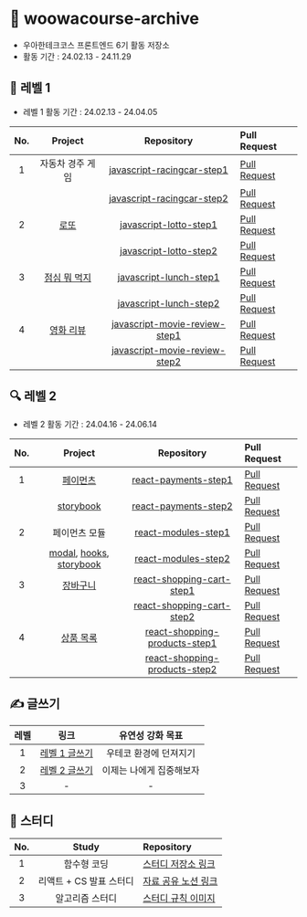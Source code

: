 # 📝 woowacourse-archive

- 우아한테크코스 프론트엔드 6기 활동 저장소
- 활동 기간 : 24.02.13 - 24.11.29

## 🌱 레벨 1

- 레벨 1 활동 기간 : 24.02.13 - 24.04.05

| No. |                                Project                                |                                           Repository                                            | Pull Request                                                                    |
| :-: | :-------------------------------------------------------------------: | :---------------------------------------------------------------------------------------------: | :------------------------------------------------------------------------------ |
|  1  |                           자동차 경주 게임                            |    [javascript-racingcar-step1](https://github.com/rbgksqkr/javascript-racingcar/tree/step1)    | [Pull Request](https://github.com/woowacourse/javascript-racingcar/pull/288)    |
|     |                                                                       |    [javascript-racingcar-step2](https://github.com/rbgksqkr/javascript-racingcar/tree/step2)    | [Pull Request](https://github.com/woowacourse/javascript-racingcar/pull/293)    |
|  2  |       [로또](https://rbgksqkr.github.io/javascript-lotto/dist/)       |        [javascript-lotto-step1](https://github.com/rbgksqkr/javascript-lotto/tree/step1)        | [Pull Request](https://github.com/woowacourse/javascript-lotto/pull/292)        |
|     |                                                                       |        [javascript-lotto-step2](https://github.com/rbgksqkr/javascript-lotto/tree/step2)        | [Pull Request](https://github.com/woowacourse/javascript-lotto/pull/300)        |
|  3  |   [점심 뭐 먹지](https://rbgksqkr.github.io/javascript-lunch/dist/)   |        [javascript-lunch-step1](https://github.com/rbgksqkr/javascript-lunch/tree/step1)        | [Pull Request](https://github.com/woowacourse/javascript-lunch/pull/139)        |
|     |                                                                       |        [javascript-lunch-step2](https://github.com/rbgksqkr/javascript-lunch/tree/step2)        | [Pull Request](https://github.com/woowacourse/javascript-lunch/pull/154)        |
|  4  | [영화 리뷰](https://rbgksqkr.github.io/javascript-movie-review/dist/) | [javascript-movie-review-step1](https://github.com/rbgksqkr/javascript-movie-review/tree/step1) | [Pull Request](https://github.com/woowacourse/javascript-movie-review/pull/137) |
|     |                                                                       | [javascript-movie-review-step2](https://github.com/rbgksqkr/javascript-movie-review/tree/step2) | [Pull Request](https://github.com/woowacourse/javascript-movie-review/pull/145) |

## 🔍 레벨 2

- 레벨 2 활동 기간 : 24.04.16 - 24.06.14

| No. |                                                                                     Project                                                                                     |                                           Repository                                            | Pull Request                                                                   |
| :-: | :-----------------------------------------------------------------------------------------------------------------------------------------------------------------------------: | :---------------------------------------------------------------------------------------------: | :----------------------------------------------------------------------------- |
|  1  |                                                             [페이먼츠](https://rbgksqkr.github.io/react-payments/)                                                              |          [react-payments-step1](https://github.com/rbgksqkr/react-payments/tree/step1)          | [Pull Request](https://github.com/woowacourse/react-payments/pull/359)         |
|     |                                                        [storybook](https://rbgksqkr.github.io/react-payments/storybook)                                                         |          [react-payments-step2](https://github.com/rbgksqkr/react-payments/tree/step2)          | [Pull Request](https://github.com/woowacourse/react-payments/pull/376)         |
|  2  |                                                                                  페이먼츠 모듈                                                                                  |           [react-modules-step1](https://github.com/rbgksqkr/react-modules/tree/step1)           | [Pull Request](https://github.com/woowacourse/react-modules/pull/23)           |
|     | [modal](https://www.npmjs.com/package/maru-nice-modal), [hooks](https://www.npmjs.com/package/maru-nice-hooks), [storybook](https://rbgksqkr.github.io/react-modules/storybook) |           [react-modules-step2](https://github.com/rbgksqkr/react-modules/tree/step2)           | [Pull Request](https://github.com/woowacourse/react-modules/pull/71)           |
|  3  |                                                           [장바구니](https://rbgksqkr.github.io/react-shopping-cart/)                                                           |     [react-shopping-cart-step1](https://github.com/rbgksqkr/react-shopping-cart/tree/step1)     | [Pull Request](https://github.com/woowacourse/react-shopping-cart/pull/276)    |
|     |                                                                                                                                                                                 |     [react-shopping-cart-step2](https://github.com/rbgksqkr/react-shopping-cart/tree/step2)     | [Pull Request](https://github.com/woowacourse/react-shopping-cart/pull/292)    |
|  4  |                                                        [상품 목록](https://rbgksqkr.github.io/react-shopping-products/)                                                         | [react-shopping-products-step1](https://github.com/rbgksqkr/react-shopping-products/tree/step1) | [Pull Request](https://github.com/woowacourse/react-shopping-products/pull/37) |
|     |                                                                                                                                                                                 | [react-shopping-products-step2](https://github.com/rbgksqkr/react-shopping-products/tree/step2) | [Pull Request](https://github.com/woowacourse/react-shopping-products/pull/60) |

## ✍️ 글쓰기

| 레벨 |                                  링크                                  |     유연성 강화 목표     |
| :--: | :--------------------------------------------------------------------: | :----------------------: |
|  1   | [레벨 1 글쓰기](https://github.com/woowacourse/woowa-writing/pull/40)  |  우테코 환경에 던져지기  |
|  2   | [레벨 2 글쓰기](https://github.com/woowacourse/woowa-writing/pull/212) | 이제는 나에게 집중해보자 |
|  3   |                                   -                                    |            -             |

## 📘 스터디

| No. |          Study          | Repository                                                                                                                  |
| :-: | :---------------------: | :-------------------------------------------------------------------------------------------------------------------------- |
|  1  |       함수형 코딩       | [스터디 저장소 링크](https://github.com/Yoonkyoungme/study-dingco)                                              |
|  2  | 리액트 + CS 발표 스터디 | [자료 공유 노션 링크](https://chysis.notion.site/863f2616a1214792b2312400996b3deb?v=881000c6d7b54e88b791b20355d497dc&pvs=4) |
|  3  |     알고리즘 스터디     |[스터디 규칙 이미지](https://github.com/rbgksqkr/woowacourse-archive/assets/63959171/f7c32de9-8374-4f99-bb5b-ff9c4896a97e) |

